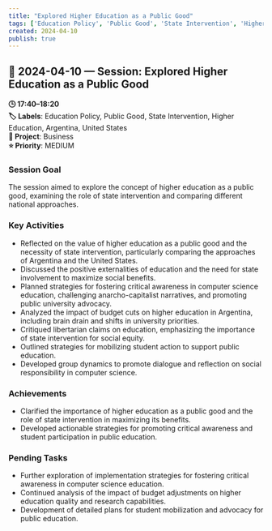 ```yaml
---
title: "Explored Higher Education as a Public Good"
tags: ['Education Policy', 'Public Good', 'State Intervention', 'Higher Education', 'Argentina', 'United States']
created: 2024-04-10
publish: true
---
```


## 📅 2024-04-10 — Session: Explored Higher Education as a Public Good

**🕒 17:40–18:20**  
**🏷️ Labels**: Education Policy, Public Good, State Intervention, Higher Education, Argentina, United States  
**📂 Project**: Business  
**⭐ Priority**: MEDIUM  


### Session Goal
The session aimed to explore the concept of higher education as a public good, examining the role of state intervention and comparing different national approaches.

### Key Activities
- Reflected on the value of higher education as a public good and the necessity of state intervention, particularly comparing the approaches of Argentina and the United States.
- Discussed the positive externalities of education and the need for state involvement to maximize social benefits.
- Planned strategies for fostering critical awareness in computer science education, challenging anarcho-capitalist narratives, and promoting public university advocacy.
- Analyzed the impact of budget cuts on higher education in Argentina, including brain drain and shifts in university priorities.
- Critiqued libertarian claims on education, emphasizing the importance of state intervention for social equity.
- Outlined strategies for mobilizing student action to support public education.
- Developed group dynamics to promote dialogue and reflection on social responsibility in computer science.

### Achievements
- Clarified the importance of higher education as a public good and the role of state intervention in maximizing its benefits.
- Developed actionable strategies for promoting critical awareness and student participation in public education.

### Pending Tasks
- Further exploration of implementation strategies for fostering critical awareness in computer science education.
- Continued analysis of the impact of budget adjustments on higher education quality and research capabilities.
- Development of detailed plans for student mobilization and advocacy for public education.
